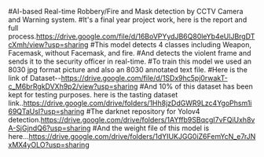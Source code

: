 #AI-based Real-time Robbery/Fire and Mask detection by CCTV Camera and Warning system.
#It's a final year project work, here is the report and full process.https://drive.google.com/file/d/16BoVPYydJB6Q80leYb4eUlJBrgDTcXmh/view?usp=sharing
#This model detects 4 classes including Weapon, Facemask, without Facemask, and fire. 
#And detects the violent frame and sends it to the security officer in real-time.
#To train this model we used an 8030 jpg format picture and also an 8030 annotated text file.
#Here is the link of Dataset--https://drive.google.com/file/d/1SDx9hc5pj0rwakT-c_M6brRgkDVXh9p2/view?usp=sharing
#And 10% of this dataset has been kept for testing purposes. here is the tasting dataset link..https://drive.google.com/drive/folders/1Hh8jzDdGWR9Lzc4YgoPhsm1i69QTaUsI?usp=sharing
#The darknet repository for Yolov4 detection.https://drive.google.com/drive/folders/1AYffb9SBqcgI7vFQiUxh8vA-SjGjndQ6?usp=sharing
#And the weight file of this model is here...https://drive.google.com/drive/folders/1dYIUKJGG0iZ6FemYcN_e7rJNxMX4yOLO?usp=sharing
